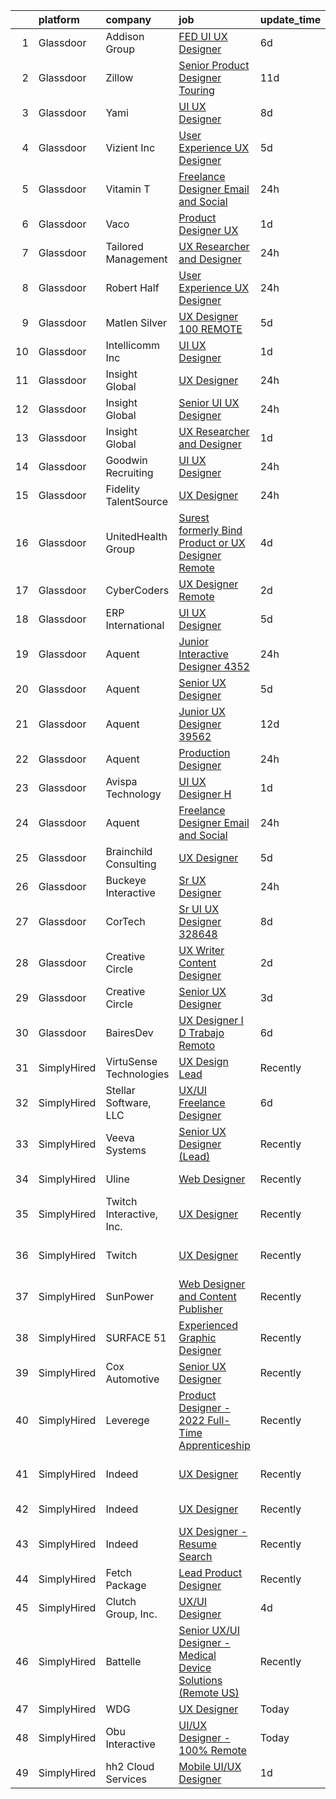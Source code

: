 

|    | platform    | company                  | job                                                                                                                                                                                                                                                                                                                                                                                                                                                                                                                                                                                                                                                                                                                                                                                                                                                                                                                                                                                                                                                                                                                                                                                                                                                                                                                                                                                                             | update_time   | location                  |
|---:|:------------|:-------------------------|:----------------------------------------------------------------------------------------------------------------------------------------------------------------------------------------------------------------------------------------------------------------------------------------------------------------------------------------------------------------------------------------------------------------------------------------------------------------------------------------------------------------------------------------------------------------------------------------------------------------------------------------------------------------------------------------------------------------------------------------------------------------------------------------------------------------------------------------------------------------------------------------------------------------------------------------------------------------------------------------------------------------------------------------------------------------------------------------------------------------------------------------------------------------------------------------------------------------------------------------------------------------------------------------------------------------------------------------------------------------------------------------------------------------|:--------------|:--------------------------|
|  1 | Glassdoor   | Addison Group            | [FED   UI UX Designer](https://www.glassdoor.com/partner/jobListing.htm?pos=110&ao=1110586&s=58&guid=0000018382f33845a8e56aaf399c1133&src=GD_JOB_AD&t=SR&vt=w&ea=1&cs=1_ead6bed6&cb=1664349321621&jobListingId=1008154535382&cpc=C5F9C09AE97B3D2F&jrtk=3-0-1ge1f6e3dk25k801-1ge1f6e42i7nu800-3df4fb76001bbade--6NYlbfkN0D2ZZJrNSLWkuWgkN28CDhWSNpZr-3qYw3O0res6wDGcanqK0xggCyJUHqv_gTrj_dvvjzJuiE60y6xhBRRMGrMpsOgKKbOwm4lwnOB3J8kWtJy9APnGU4xndhjtISMuaUtl47sEe11EDK4FHsUQUilymzx0dpjdSQsZTxf5Cz-8SxHGazCrZ05vnxdAkBlnK2HlchR2z57OjeQeffsd_uVFh3QhxswoSdgjFI3PhN7ofCA7f-VqvkQO_ZNiDkVzjURVqyQq0FDh6OULMBJMjWzQBVV30wLy8-lHwfBSHjzwkP1VGJ6GMsSDrIaddQxNqw3F0tG3tQH5MW_mG19AEc_iRynAL9Kj5IHwcR-OH_xwL9BRt4CGchN5tzVmP-9a99DDKVwYIRls1sbvG8YrgGxTBpytbULJQB9v6JoykvRQ61oPqZoQKKKRpZYvB3-k5_G1x1kGliyUnG51tkOBa98gf6Tb-1qJex_V_EhQm14rAZwKa1zpUfOm9C4x34GXu4kVPGKHf6oflxZPA45O5gX2lSf5PBp1QYANt8igS9Tdo61v6i50g25864Zu239aug%3D)                                                                                                                                                                                                                                                                                                                                                                                                                                                                                   | 6d            | Lisle, IL                 |
|  2 | Glassdoor   | Zillow                   | [Senior Product Designer   Touring](https://www.glassdoor.com/partner/jobListing.htm?pos=105&ao=1110586&s=58&guid=0000018382f33845a8e56aaf399c1133&src=GD_JOB_AD&t=SR&vt=w&cs=1_71098f38&cb=1664349321620&jobListingId=1008144325455&cpc=C4A69CCDBB3B9599&jrtk=3-0-1ge1f6e3dk25k801-1ge1f6e42i7nu800-25b4449923a0cc8b--6NYlbfkN0ANMurRYyPEXg08u6OamUd1Mvhk-zhFSGYIZgoJR86UvYL2v6MoUqae-sD5DnU21vq2x4x0TjVY5_6jF6SD0zqbtHOtfMBwtjZLprNPTWx0qfwni1xMpV19dI_jSHlrzaIVjmCUR2X8Q_nxsAnYS7fB-aB2PRDThqx_8WXL0guR-npxVs2hVC-F7d6TZrqV-rHFJo4J7KytNnErp4mCf4K6A0MqKjhD992ogmPybWJREyQi5ju2RW4kkUsxpC991-ZJ83QwrSbamD65lvJqtp1K0dyBof-aig_dp64t6VL1qdp67YpqB1L-XIb7qUY27cuKW0Q_73sJfKHEABviIGPGEoz-s5t_-4kZosgd-fE-wmD9H05uvrZv_gF_lQlgZbUt5jiY56M0oUx5B_CUQgtOS29SulWpGdAMm4cA3AzJNxy57xs1IaauYS2OBvBAAohKyIGtFlqFW-qOZ2YhzHyn8K4zS9l3ebiQXTCfkxtH3wnNDkYPkU2opeHKP9XqjHQkoS6FPrHwp17q40LYtLl47ZcMJ9LcJdwin9WVn2GsQgb2MGbOSGj-0mZ9nfGaZ7kYOHJp25eXAfDckuJgssEprstRfv1weDoQ85wtHDFm1XvQk-jSdrF-3cg15F1ZJEQWSsaasy_jiJTVGo4QmHFNM4Poa4UHllnpbqTNDV4zqAf6RsQglyuXbgvtE1-N-UenfCOVP7fh3v3Y7GI0_EVYuS2Uxf_ea2uHc6mc3OCrZkK7gooRRSlb7rzabpy4lNgX5oCOJ7xIin9YI9QwvP4ue0KZ01Dxxmjr3Hu85Vkb5nOGssFtLneSobegkWmV2H-sElj6V2hUob0r8EDJ6nIDhC5iio5KiJwTglYLXtxuZTDRQfQ6e0dzoRxYsvHupkMxd3BUo8JXhw%3D%3D)                                                                                                                             | 11d           | Remote                    |
|  3 | Glassdoor   | Yami                     | [UI UX Designer](https://www.glassdoor.com/partner/jobListing.htm?pos=101&ao=1110586&s=58&guid=0000018382f33845a8e56aaf399c1133&src=GD_JOB_AD&t=SR&vt=w&ea=1&cs=1_3b7903eb&cb=1664349321619&jobListingId=1008149555421&cpc=56C4EA4A1A191A49&jrtk=3-0-1ge1f6e3dk25k801-1ge1f6e42i7nu800-09964aeb7f0bb5bd--6NYlbfkN0DsBOlmEAMqZtav1V1WKZO3RUElpafjggtWvxyDQ3xFSnW2ELFgJeLXwsld2gEIEagmPG55kbtsRLrLb22705RPLsx6hgQ6T8kUGgY5Eob9IFmQcBb-viRy0nVFIiNwludXrfNGoZHEQ-vHvcUe1dwZEjedTDVSi7oNbCCyrY7zQq2v-hv9bhh4lUrQ1w5DHLEu4l-Y9oSbUMLbLj_D0zv_8rS9ki13_w5hHO_oZqmum3Gb0XfoszNUtiJzKvLccPmub_4g0uke1FV393qxKz7VUBZBBu_R8u301mKR_ZU5ruPrNKa49zm5OAx9C-VZoM8xBC6MaX5B9BVuz9aUxvgogeBkOvleiXsyvdNhQLITJJrIWeuK9Z98EWX0FSlX-X-k2J1Op47UgNsD80aV-dUQOUm2qu-hOPh8jp-nnmG7h_FlEjf8qjEUMl3GlwE7lz8K7JR7bU9Cmq3GrWNKzU8x_UQDCa4GBJIbrG2cyR0spGHapdjGNLzNQTtbdZKX_FQ%3D)                                                                                                                                                                                                                                                                                                                                                                                                                                                                                                                                                         | 8d            | Brea, CA                  |
|  4 | Glassdoor   | Vizient  Inc             | [User Experience  UX  Designer](https://www.glassdoor.com/partner/jobListing.htm?pos=109&ao=1110586&s=58&guid=0000018382f33845a8e56aaf399c1133&src=GD_JOB_AD&t=SR&vt=w&cs=1_1e1fb498&cb=1664349321621&jobListingId=1008156939279&cpc=8795CF9063CD573D&jrtk=3-0-1ge1f6e3dk25k801-1ge1f6e42i7nu800-b34cb009545494dd--6NYlbfkN0CE6h5qDhqqZU9zXYA9EIA8zO15Weobg6hxnf6fsUw41eo-9y09i_r0x60y2QKaRkVuhP9eUlfNP15dA8sti_nAL26YN3UHPzHnnG94dhCYk308VOx11HMKzh0ZK7NTVKGa8ohlgUdg_KEZnQK1PZiyZ7K3cq_QP5ZmgqwBiq_ajJbwHukIyr4WUkqk75A7mlto4mvOhVCTdKipYpO5znBDUKZyOUvl49cYOavMJt9AnILrrO048VkfznAiud_nZTU5wQRwQfPn0oqTudvmSIAMwn2vIgnmO_EQf4z6tven9m39C7Z1vM6AVJGrsJ812y-uwj9fCL9rACyYF4hp8T4YfZJU05f_UGhh6CGPMy5j0JHVs6b8S4HWpCirRcw0tXfHdK0eNCtTGEyu8NclDeMI94-jkjD2mZhEBQtD5YX5r763ubFaIjFmedqNaoAmwdUWEZZQt9_54Nl7PUEm-ZawyIfK56XlgFGgYPUFaRkQvLkkl7kbC7StRuQzGVPU19CEWRxXyRAmISrYUuJT9ubnMecGugP0JUCOYUA50Gq1hZIt90Wr0pdw)                                                                                                                                                                                                                                                                                                                                                                                                                                                                                             | 5d            | Remote                    |
|  5 | Glassdoor   | Vitamin T                | [Freelance Designer Email and Social](https://www.glassdoor.com/partner/jobListing.htm?pos=124&ao=1110586&s=58&guid=0000018382f33845a8e56aaf399c1133&src=GD_JOB_AD&t=SR&vt=w&cs=1_ca9d72d1&cb=1664349321622&jobListingId=1008166114811&cpc=F41FEAB56D215062&jrtk=3-0-1ge1f6e3dk25k801-1ge1f6e42i7nu800-45d5a5e66ec3bf8a--6NYlbfkN0DMrcEu7yrtATojKJA7cEzGQ3FdRGWLh0CZQInL4ECGI6k5tN82kdM0OKoro5eXmjqIRMTyckwNC6KaSAfvnWiBm0tzSX2AM1EYXWQna-e7U_AfS2CucN44KBkwi9IyLTCDBdzZJGt8tlLAjumRJf_33pfjLMC5A3O8eRYzIR3phzCG4LLDClipjGOPB8sf__PXfFYC2qm2tLHWb7miFpRHifPqqk9_IVIV43C_ahxoDJbESCdag4K4wBuQmvTMe4cK18U2N4i5a3BQrHkXMZS_aBXSZ9joekVPpOWA5nbL0YNbN36HDnQKQfatj7pAvFOPcXBgajrBmPyoOyeKBzA2ou8SGtRVzaGAcf1nw-RA-lVaODkpvwkk5KtQQc8q0DXm9JwTqLD1aLs9tBjQkW-cG86JRaULd31bESpgHTgcmNwgsuIe9yrI94PSs3uD9Subf7mhcByWV-RP7BTer8XXsNf1rKBINxtUY2qEMxx4iQ%3D%3D)                                                                                                                                                                                                                                                                                                                                                                                                                                                                                                                                                           | 24h           | Remote                    |
|  6 | Glassdoor   | Vaco                     | [Product Designer   UX](https://www.glassdoor.com/partner/jobListing.htm?pos=121&ao=1110586&s=58&guid=0000018382f33845a8e56aaf399c1133&src=GD_JOB_AD&t=SR&vt=w&ea=1&cs=1_b69ddf07&cb=1664349321622&jobListingId=1008163072771&cpc=3BA4CE39D5B5DEF5&jrtk=3-0-1ge1f6e3dk25k801-1ge1f6e42i7nu800-a78549ac59b6bd73--6NYlbfkN0D_sybMACCpf9B-677oK5j6rPldVB6BlrVvFjO_o-GJZbzuF-qh4PxErFUqfUsv_6sW9Vk4y-TmYWSpGkHQEHIrlB16yoUbjXyX7X5EKiYpx7ssJ92f540a90VaBB4kjiHfu4Gi2DcDhw00e7EMp9scPWjCh-vhOvzQtDKH_d3bZ9NcCrvfM-rNOjKJYSXJGDn3NVeTkbuQu5Vl5rdtSMu2Ay847OsGo0SfSRrwQenEHMR9ibT5CX3fTDhks-KuAS1Ma9z9hvBWDZ3sAXNYoSCMgzQ5rFmkauJdWRN5pMkXNBy6bDTUjpIjEiinT7vjG6sWDWNT6Tr_YnseeHQqapQmC0zzRCeinzxRINoQZWcF0Pftj0L7yQLcmJhN1TW6-2wYwcnUXqoqEO_yphIERKpjoPRousvkMlMFJm_bB1Qrl2jHNTD1Q_OrSSNq4vKSHyDsjpCVf6OBy53hcJgOtJwxux2XsB0VqmxdNh9TmZBdEvSRqo248jIyDgpOgd4EzBYu6IHQmQhSMW1IykieIeTfjAIavL0A2lnN7cCw1aYxMF7PPowjLSOL)                                                                                                                                                                                                                                                                                                                                                                                                                                                                                                | 1d            | Remote                    |
|  7 | Glassdoor   | Tailored Management      | [UX Researcher and Designer](https://www.glassdoor.com/partner/jobListing.htm?pos=114&ao=1110586&s=58&guid=0000018382f33845a8e56aaf399c1133&src=GD_JOB_AD&t=SR&vt=w&ea=1&cs=1_29dad89a&cb=1664349321621&jobListingId=1008165548362&cpc=654405A9B1E0A9F5&jrtk=3-0-1ge1f6e3dk25k801-1ge1f6e42i7nu800-458b914114e850ae--6NYlbfkN0DI_pqscLjs9LkB0jlO39g2s8RE9SCHTdataN4HV1TulM7Ds4Lr1PIsG34sTkYcCGedOrkPqKWE1-c7vEbsr8QPwlL71d-STz0pUeGpKXDjinp-pgyccMirWtO4465Ly0zoAsKax2kMPaDJZNIKwQEkvzc4fOxs9Em-V1AOv4CGjR1Eg_NbCju-0BifPaOHiV9htmB_IZzR7OPAsq5oorWVqT98HSYsBJMHPsiZ0FslNlAUPbdnrmXFFCc1yWGR0NA47YHnzVpi6tbSstrSvQsiFKdQuHWzQHAkv3OzwAWagN1bqNt94bermjcTfWfTfadK-FZq4g6fxCwc7CpzhRO7xaCSnJsPpqvEQhlqEqnCQAAU19Z9Q66h-631XZekTfT0YCltBRbHaJPQ-mi8YbOSI6AdU8_cPojOpogr_TpUtmvatDHLz26qhY4v3xlk2DHFYVdycrW7ge2taYXPQZzrtoNeK2vsjzVvmDB7AhSFIj2mVA9zq-fWDPZyxhkK0tFTckRU8Iz62z2AkImO1RzCquWVv6BuJ33ki3gW4xp8tQ%3D%3D)                                                                                                                                                                                                                                                                                                                                                                                                                                                                                               | 24h           | Remote                    |
|  8 | Glassdoor   | Robert Half              | [User Experience  UX  Designer](https://www.glassdoor.com/partner/jobListing.htm?pos=129&ao=1110586&s=58&guid=0000018382f33845a8e56aaf399c1133&src=GD_JOB_AD&t=SR&vt=w&ea=1&cs=1_f37a8673&cb=1664349321623&jobListingId=1008165591137&cpc=8795CF9063CD573D&jrtk=3-0-1ge1f6e3dk25k801-1ge1f6e42i7nu800-212c5d6aaca80c24--6NYlbfkN0CpzDdaQkua3np5pkmj49lKioZwmwxQ-yx5plwbYmV_M5QDgP5U2s8pTcIrES5uNWE9q3iz-ycTjBIC9IeXDJMPSCC5G7nBnagW08x7Lh-w4-mMn6xOLKumNw68BAML7Vcop7mqcTK-cHY_xED5hYa8gJVjlMhfXa9PXoCC9H6NDv5pXOoW-YQlB5nAavePPbTfTX0ksAsdWvb0UFiwZvifSWcNGcEsYsDoX3muXMpdgE7XslqvkeG0l2y56sq-dd4Kjsi6_laX7Ebbm2ThX-Otp3KMiTmaCr0hXxeOw1DFbYQIlnCigGrGe0llBe-P3D7_xkbmWm9ESIP85Nbh73pG_7y6JMDE4HBAEbk3HVw80om9EUmr7t25b7uRy0alO0L8vD_10ISAIqYtO1vlW60vpLMvpDwvYwPBC4MbKy4-aY493FIC8hJXKIGli_SwGk2Ft3k4GAhUltEBtJtQHvFOUbSu2qjczB1AKOtmYy4AMkF40hgvDW9Vq0EtbI0Pt4GhpmwnDmWRdq-N9j2wI8DZNADgXp2Bojcs3aRBzM_PT7Z4L4aaNwZKq4u5kX95nHbw6AgscME2MA%3D%3D)                                                                                                                                                                                                                                                                                                                                                                                                                                                            | 24h           | Atlanta, GA               |
|  9 | Glassdoor   | Matlen Silver            | [UX Designer  100  REMOTE ](https://www.glassdoor.com/partner/jobListing.htm?pos=120&ao=1110586&s=58&guid=0000018382f33845a8e56aaf399c1133&src=GD_JOB_AD&t=SR&vt=w&ea=1&cs=1_91533377&cb=1664349321622&jobListingId=1008157161249&cpc=F41FEAB56D215062&jrtk=3-0-1ge1f6e3dk25k801-1ge1f6e42i7nu800-82b171dfe6f368c6--6NYlbfkN0ADTliTSg4K3aDxe8vkHVVj5ml6bx8ND6Ab8oliGx3AtQak9O875La2bFZ7Jqdg5u2Xh1ikT03pcuEnF82x6T6YONLZGGNBWEjZBe-U4gTeYdVOkSKX3Rcye77vhZPYTUD3Xkh8jdGRhkUY0WS_Es3xBahTFU0W9byx_1nEji0LDNu9TlDZt_278qdSazM6qKtkGmRTSxXzLYKyl4lAFF0X4CPMdMXkshy2eAAo1LxMp20FUo4h3wvkhGkNP7ATrGdxvH9nOEOKqlEim8ULY5jot7X3QMoW3BY9Him6D7BV3XYfatWVNJAoVh84K4z8xLY7q_Os0BG7Ra_g7lGplJxnvBqzYht0BbythsYZry9sVx9Gw-IzKlfPhhknycZx7WJRDZpu8f8WF3EUF3vcOsSGK6B5KNSVqyw1wUn9jHeeZYkj3Dfm_jLMyubGUvyfeZEihyCrhGdmPfdttgV2nmsYrplQNY6FVnJRr-WZ8t1znA%3D%3D)                                                                                                                                                                                                                                                                                                                                                                                                                                                                                                                                                                | 5d            | Raleigh, NC               |
| 10 | Glassdoor   | Intellicomm Inc          | [UI UX Designer](https://www.glassdoor.com/partner/jobListing.htm?pos=102&ao=1110586&s=58&guid=0000018382f33845a8e56aaf399c1133&src=GD_JOB_AD&t=SR&vt=w&ea=1&cs=1_7fecafe7&cb=1664349321620&jobListingId=1008162824501&cpc=9DC6E4D8324653EE&jrtk=3-0-1ge1f6e3dk25k801-1ge1f6e42i7nu800-77d90b9bdfe3fd21--6NYlbfkN0ChKihHdWUYlBRbbnjV70faLAmc7CdQbAkEYrx9QGU1An9lzWqTAjHS5tSZ18XLIvExbfG7YUs9wX5NlgJN93BLATALkr6wdcVUe3x2gVRLOAtumFiEB6EhR5jkv0CzPFZm5dBwAJiDHEKSy3TEOuxRoJmPduteKoUNly0VausAEtY5NtMS5AeCa2d_BozR69-nMCjm3IXeIkpiyAuR8xmxRwaaWJ5NPnDdFZ7R5KAa_YIWSWGn2gymT_-r0uz_aEoLvjjsja-qXv2caIz1CxOjP2UUAml6CZc0ByB5MD7HohtLB6T1NP4gqG9ePmWUKYmvBWZVlgI9u-nNTOsiGEa8LPXbIe0LfNFim9Yk4Algt_JUrlvvfPlO007mZ2NdQe9kvF5LeQlk9LSPFCYQoXWP7bpJkvOsXB_2qsen6PaVJh1pxkwRLkBghUSs3OpF7ME0Xm3uwRV-fPFwgxHzDbMaMXe-Jf-Ee1H2IXcP70PMfZvXCAhY5R64chK0fMUlDNmpzzjEsnP0zQ%3D%3D)                                                                                                                                                                                                                                                                                                                                                                                                                                                                                                                                           | 1d            | Wayne, PA                 |
| 11 | Glassdoor   | Insight Global           | [UX Designer](https://www.glassdoor.com/partner/jobListing.htm?pos=126&ao=1110586&s=58&guid=0000018382f33845a8e56aaf399c1133&src=GD_JOB_AD&t=SR&vt=w&ea=1&cs=1_b648989a&cb=1664349321622&jobListingId=1008165043293&cpc=451933188B21919D&jrtk=3-0-1ge1f6e3dk25k801-1ge1f6e42i7nu800-1fd0959b6442e1cf--6NYlbfkN0BKkHZu3wF05EeDimN_p6sYpKCMArvwa95YdH7UpkaBCu2g2OpkFKmYupHC6ru09IMyjrjliYkvjDopq3Lm3Z_TpdUt2RkZZYMNSzTYig3B9DeAQOed24pM4Gixw10bj-P0oUCmg5O3CjQt_4Y9-xO5uxMa5JYNT1qo-BATV7M5a5TCco3Y54W0CNdfXcxL2nTwLsPWTCz5qk1FRg9hT7mgMf1FSuCqDvCEc98wW6x_AQOFfYs5iQ-UZEB3LvHDUedBv8-w4kfD9HVMrxexFyW3e3Zdsl1Imb-FL0p11vvCQFX8KRHdFMJ5XLGQ_xfJctwwO2TfHkC8fV73Ygw1kLYu3AC0bbqnmfGgZMyRUfjjoyrtQQuQ9EHsztFoVBLvKgx4iTX1w4g2RKvumXpdNUbgy-_20sc9SLspFY4dQ4_QHGhX7QOuw1U5H2gxr53IIMdT_BF0yx6ggbdVn5b_yMsgfngMqivCoW47DRQ1ZEqLfz1Rmq9JvGP7OkC3moJyjkSk3lR9wfej5OcX8Vb88NhM)                                                                                                                                                                                                                                                                                                                                                                                                                                                                                                                                          | 24h           | Remote                    |
| 12 | Glassdoor   | Insight Global           | [Senior UI UX Designer](https://www.glassdoor.com/partner/jobListing.htm?pos=125&ao=1110586&s=58&guid=0000018382f33845a8e56aaf399c1133&src=GD_JOB_AD&t=SR&vt=w&ea=1&cs=1_1d071d02&cb=1664349321622&jobListingId=1008165867209&cpc=334ABAF5D42DC775&jrtk=3-0-1ge1f6e3dk25k801-1ge1f6e42i7nu800-b0bdbba636131b90--6NYlbfkN0BKkHZu3wF05EeDimN_p6sYpKCMArvwa95YdH7UpkaBCi52Bcb3JNt3Qfp7y0IX4Hxr3bU1uGkrLku0yhRU73dULWLOV-mqNNGBPTc7yrEgJiU-QWpcAt-mGZCBOFqD64e2MWCuRQUPCixBE-UFVwypk8DF0LcVzKVb9RzfbGi6Cxsvo3tXnBnyB3Dgd2RvPAdUupYgPCsqJOXvsIRmaxLYMYNPDDYRus6jP3idTjwzv9clQby76AnXSExyng1RdB3XkTpE52BFbHlhmIFzhFkx9WE_j9JNGuOMiQYnMkr_RlJolRFVuR3ygn4eoDqod6oafrcvHgzCeWfQn2oO8yoe7f08XBfLzYV3fM4VUyVKotMxzb9bHwfTiThUJge9TZDDAsETiCvDsDmeb_hRoCQPC2LqJPr_MQqJQWbB8akFrrXrxM1kG_dRWxjnWQqiRR5wBNlspf4G_KhKBTKGscw-D6FRaMQRQ0oMOi9zXFDM0VXEj1N8SEiULqipQ6Zg4BIChktZTxTiKiijhDvTL02vymfuBJip5Gw%3D)                                                                                                                                                                                                                                                                                                                                                                                                                                                                                                                  | 24h           | Remote                    |
| 13 | Glassdoor   | Insight Global           | [UX Researcher and Designer](https://www.glassdoor.com/partner/jobListing.htm?pos=119&ao=1110586&s=58&guid=0000018382f33845a8e56aaf399c1133&src=GD_JOB_AD&t=SR&vt=w&ea=1&cs=1_cc513c8b&cb=1664349321622&jobListingId=1008162938980&cpc=AC285F3A3ECA6BB0&jrtk=3-0-1ge1f6e3dk25k801-1ge1f6e42i7nu800-3c3f4e33905f5c5f--6NYlbfkN0BKkHZu3wF05EeDimN_p6sYpKCMArvwa95YdH7UpkaBCi52Bcb3JNt3QpXU1JGZrLSoL8bEjfn_d8ecgrvVEphhFah_3GntxoXZcV4S2mAtV60eso2QT5yAdY_BgbTzh0lERvIThCtZSoNfsHCZv1D4sh9Xf4XPa8r68-eUw9vGzQO-o5ENmCO2_e7TbBuhzQGZU7EyvK6uMVgqM6i_ngEZQIySIy_uqa879LvzpoBpfIlAD88yD9u5UEYTlpAMtfV5cw-Go8KQVMkkjjZO6_6Ix8cHR7T0X2zbexxlQuyuG0PbSKW-TWooxoKU3ivD9H5zGImxYeAKHViptvq8mXH5o7DjKPSZEiBgb75WwX0yih3kC3xqgkPUfWWMmw04J7dh2aCS9-GN-LHLmTFIV6y0X1hdi23Lk1E_736CKX-EblItu-9b3e5P43pSXr8ff2ZtsRDBo9Fsc7pz5CiFMhcRXEJSkHCuGVQj69lnFuNKC-IXVlUv5-QReg9IJsI9--bxWlT0EAVkyzBgilelXzIK)                                                                                                                                                                                                                                                                                                                                                                                                                                                                                                                           | 1d            | Remote                    |
| 14 | Glassdoor   | Goodwin Recruiting       | [UI UX Designer](https://www.glassdoor.com/partner/jobListing.htm?pos=115&ao=1110586&s=58&guid=0000018382f33845a8e56aaf399c1133&src=GD_JOB_AD&t=SR&vt=w&ea=1&cs=1_b07c0dc3&cb=1664349321622&jobListingId=1008165448959&cpc=39A4E8CE329AB187&jrtk=3-0-1ge1f6e3dk25k801-1ge1f6e42i7nu800-96f18aed8216b2c5--6NYlbfkN0CxjMr8UpMCA6oxnxQ4uxcX4bQnO6D1al2wmyIZZS5KU-tvIHWzS-95XUksm1Da5ioabsqF_j-O1jetVs2FrI-OorGRWVMK-lRhO-h5-fJ4TIazNIEaockZKhHXzVFd0dzU7apLIqd6GTVdnaS7SrMQwk53CRTtLtSCuLFLSwHDiN3tqchKm8DPn6INhIijT3ZvH8xDi6nIG3gg4w5Oj4tnK2uRe5O1CCwBklVqmzFz8WBHPuZnseI72xBSCiP2ALj6Jk341cmxKYiIiHLKer-xgCojvFT835_gSwzhvMYFdhbh9xybIlHshMXldXtWjVOM7oGA2DRoyIJneyDwwa2bavAMP9jhx0tKvIk4JAL9nil5LlA9proRe39BesElwHxvqX0Ljs7Xo-e1s8TyGId5RtjiCsyFVjdMa7Ds2U-FcHvcOEU33kMlR-wRjNJml-Solkf8yt57umxiqqv9Og6B0W1GaGnqqk4a3eoSBOam3GvgxKfE0dA3IydI7twDld-6sFPer3l6hhCd_3t-7Jl7-bKCN973P9Mnhl9JX9t_9_iGXMCS9DhhKK1PbXlX2OU%3D)                                                                                                                                                                                                                                                                                                                                                                                                                                                                                         | 24h           | Dallas, TX                |
| 15 | Glassdoor   | Fidelity TalentSource    | [UX Designer](https://www.glassdoor.com/partner/jobListing.htm?pos=104&ao=1110586&s=58&guid=0000018382f33845a8e56aaf399c1133&src=GD_JOB_AD&t=SR&vt=w&cs=1_3f2f54bc&cb=1664349321619&jobListingId=1008164718000&cpc=59DF70BB7E75A6DF&jrtk=3-0-1ge1f6e3dk25k801-1ge1f6e42i7nu800-d0d3d3ff856dc8ca--6NYlbfkN0AoYXfdOe7El6-Ykny_IbMrQLc_ftZ75MJybi-dJXWXjsCzoyCJRRBVlF9fO0cfHB_4Iss1mpfrV1KEL_i1jrZuTSDnlLV-HZsg7UToNtl7fTd04rV74herW18UR8Dk9LZazC636Rsw_-43zuFw_lqdkZ4j2HFb46I_IeGNGbd4r7JbTpNS3rSiZleRAdwWXicqq5um0jZ8Kvri6HNSuQp8LewgBlnxRFZUtZpXfc1orHApcvkIY-hH0d3jRwGsRhSSqEV6HI2JVs6GBGiggDZ21neCbyjdfNksO68fvo9dDcSE8XvLxWoVW1jhmgJ_5agcEBWTHBG2b1IFO6j8qbNOZ6BlK2VDHVlsi2AL22_s35XO4OQ6lto9MtMhVO5UW1bA-TDFUQCzhzMZ-_X1HzPPog7jYIj6ROESoltQkkV1fcGmEukIZsd4dKOgZCkkZdKLKZnz9O6ocf8ZHnQTdowwYgse9ItuM_6G9-wYt0lsgaiprWqzFJsmC_EEJi10rrUeUXgKT43npA%3D%3D)                                                                                                                                                                                                                                                                                                                                                                                                                                                                                                                                                   | 24h           | Boston, MA                |
| 16 | Glassdoor   | UnitedHealth Group       | [Surest  formerly Bind  Product or UX Designer   Remote](https://www.glassdoor.com/partner/jobListing.htm?pos=111&ao=1110586&s=58&guid=0000018382f33845a8e56aaf399c1133&src=GD_JOB_AD&t=SR&vt=w&cs=1_f877deac&cb=1664349321621&jobListingId=1008158415002&cpc=654405A9B1E0A9F5&jrtk=3-0-1ge1f6e3dk25k801-1ge1f6e42i7nu800-dcc99525ad15f39c--6NYlbfkN0C8O9VKdOj_1Zh75e9_CvYhSsWVxS1Pvi5WUWhsf4w7FOycHcR50Ta-CQORLM6vDVc_d6mlvMmodh148_lKU6wNFMck6kYL_C5JaDh7rHJw08C9tY53dT0fOy7AZxBV4HecvY_6WHx8P5gnpJYh-gRf8kKhng8wXcUrnK2gLGx-iPsEqxMS4i9yRVQu15PGGiVJyI_uOaBUdAyrpaRbsH6Xcdn2AsIqsa2NSeTBjueO-2yBVHUhRMAuWqRStLdIXwlgsKo7uYeU4H68Cq9q_FBkujatr2us3mJR-x6JDkOFu-pVLicRraQTkqM_y0RDweMrdu1bBBt1uD7-v6qcLw-jJBP32SJjQg7WmDtZ8-Y5AWY2KxuUMiOpmR8dDLNX8yq-kADbdZaoFiyQ3Doj7LPxRtNMFim-0Z1vHxEihKBAl6KKBKEfdljE)                                                                                                                                                                                                                                                                                                                                                                                                                                                                                                                                                                                                    | 4d            | New York, NY              |
| 17 | Glassdoor   | CyberCoders              | [UX Designer  Remote ](https://www.glassdoor.com/partner/jobListing.htm?pos=130&ao=1110586&s=58&guid=0000018382f33845a8e56aaf399c1133&src=GD_JOB_AD&t=SR&vt=w&ea=1&cs=1_2142f7fd&cb=1664349321623&jobListingId=1008160432812&cpc=451933188B21919D&jrtk=3-0-1ge1f6e3dk25k801-1ge1f6e42i7nu800-d447f58a29d93c54--6NYlbfkN0CpFJQzrgRR8WqXWK1qKKEqALWJw739KlKqr2H-MSI4eoBlI4EFrmor2FYZMP3muM1SW9Gmn45sBHJt01LoVgcaM2CuGQOUEylG2JEiLRMXGFuKRjGVzNmDBtdoN3hVm0c8RAY-vYme73QzvmFtdEHI5apLM3ujkiU_MQoBL8hEnj5e8LHWgfd7h9xV0SEdwRY9-OEOeqLcsKv_QLzb--ZB2pnpqsKc-InwmTLxTHlTXy_LS7JlBGGxZqvPFFojAi8QQidZIf0vyseGdIAJOgCJCg_LLz6SkYlfaknRMsCGmCL0a03wGSm6ZVG6-mowAPyQ3CChFPu5QvCJiKC7cBXQN4Zyqe3JVvJ6NI7yHOOqqZTnPzAyMNIdVhAE5Aj1IGqy_5p-kFWToUvyWCXAs2D8TqPcWjItKiL4FcqJ1YJdUdD-R3gbHSq-YPDiHOBeigUrpve3i3uSpjIsaJwKg-2uUynKN-4QMq2cuemgPN6RPAgqWhAjavnKYRexAAtNZ_zP1R_G6QVrTVLWef8yTssChl9UIHuXdGLrezsHG4XF4X0OrJr_-L2SiPgKWByGsIwdJWkR50tWuoIznes58GTiFe-molUFa7lbabywv3F1vl08k7y-28Xr-LnhbH0kA1cnED2YEGAmlxHPa5RkaL9Ux7ezvxMQOBYjrHN2nVOsl3blHVxqyvw31lwJuHdQx4Eb0SCWWHEzxXrwxjSKBTrkB2kQIZpewwSpLDafYBhyBpgytyx-MBmkcD5JoXUSsI5v-cH0jWaP3u5FRzJYSxEfcsj8niR552awMWtOi6Kxn56CAHVL45LbyGOfb8ggKI9md3-UtqE6roik-VUfthVdmakLX1FZ7N6GT3z8lFMOrokUvFq7CDOXi-kumqKHuCc0QX5TqAtRqyEn8UUb29y3mw7X2KY7QGB8v7D8NjoO3kNgi7z4iV_ONrlplpzC8MAN9FKDUydlDrIIj-2EcfeEtw3Yb3e5IgBHbEQf8_v5fFlgR9SewUtAZZJgyqSQWdb6ids4l8jE0PEzw1ujFFme) | 2d            | Columbia, SC              |
| 18 | Glassdoor   | ERP International        | [UI UX Designer](https://www.glassdoor.com/partner/jobListing.htm?pos=123&ao=1110586&s=58&guid=0000018382f33845a8e56aaf399c1133&src=GD_JOB_AD&t=SR&vt=w&cs=1_a3ef14c9&cb=1664349321622&jobListingId=1008156637390&cpc=3DB599BF2F4828F0&jrtk=3-0-1ge1f6e3dk25k801-1ge1f6e42i7nu800-33dd7240dfeb75ab--6NYlbfkN0DG4ntHtB_rMsnfhgmnSvK2brktLme1L4SiDeJjQ-izrVOLqRJ5-yjE7k3D6lhaa8-SRSEQY9g-ZVyivXU1ZCQe2SjfcTkPkuD_4f56oCUOt1l29XPTuLztoiJ78jMQv1EFKryjDKwvUt5el-lGKKEA4mllF_82pZzRLxDFMWoeKS7RL6Nn9qFf96O7U4-rivtA9anXlK_NobTIpMoh2R8z7ZxLoPxclQdjDLsnVsNeZNnFe-NSFE1h_ZBQycDpPnckxB6NCEmWp1CFZtDimpJ41n3-ODQUqFmpj6k29jIf8xuKd9BAKYw2ijdF-P-m1-nFZENz9QMymPvkEnj0_x26M7sIUcGQXzkVj2vXbPcdaO96mqOFvDVls9OYVZrZbZ_emHDyvUEN0YdQNXCcGz8cCYBzvOzie_BDP9tQv9UDszRkmBCCR7JRJqeGDbavz3jMDDGZF_tmlH91d57_ZnFdSuZPVdYFkMpZENL9cNM1e8fRtYOnkq6TxBGMIAdh0gn1QvISvWoiS5XW1uEvqIo7wi_Ilns5aI2p1kTRGaA_17dcj5EeNYKlBURLKWirAlEhhgWz0g5USkktoeKyi2rPIz2jp0_ZsZF9n0YJ05gyZ_WBJzT7vHv6JFEfZcKxBTZnxatlmiOqE5hNNwQ2UwM4oQC1vYiIWPagPjhidEpRr2JWIDh70CgqdU6npJxRaksR5PDtWj2UXYxypw2lENDPzW3DX3tLPDBTCbifn6G-9dizQUIulXWbZmrrumkwCsHvS4rduC4Dbv1ZFu9HD1D6rHTUBr9BQ6oHuHxNgHABWVyyj_M40oMWdaqY_Cy2KMxSRVSQsnrScMcRm3LIps-eZlSqyej9e7Q6OHE6IOuAUVd_H-TW2rC02UPqjC5xwS_NeP3CbDIzOlqH7tYXtUCJ_lUxgPpJ9nxSRzs38wFB51XmG8acKkU8vSwi6QaCtAJ0Br1iUtOKphOvluib8dYbshB1M1gjuZr0SzX72a3TmYeoLm8rk_oE)                                            | 5d            | Remote                    |
| 19 | Glassdoor   | Aquent                   | [Junior Interactive Designer  4352 ](https://www.glassdoor.com/partner/jobListing.htm?pos=128&ao=1110586&s=58&guid=0000018382f33845a8e56aaf399c1133&src=GD_JOB_AD&t=SR&vt=w&cs=1_569d9735&cb=1664349321622&jobListingId=1008165513680&cpc=2CAED5C921A5F994&jrtk=3-0-1ge1f6e3dk25k801-1ge1f6e42i7nu800-bf130ab23b83691d--6NYlbfkN0DMrcEu7yrtATojKJA7cEzGQ3FdRGWLh0CZQInL4ECGI9gD0Wolx9R2v-Aex0-GK04wuCgzflPBRkRQfW92hu5bdB7I5i80oD0xKC7ZbT0oWx1mhDK9tT_G3lq83ALv5_npUo_hMljb4KaRsw9wJdbbIoRv6v9BEzOoHSMB09PFnJNn2_PaEusyoAVJEe-8ob0LmAWo07ySiwrEFHsrFXWpowL2ppxTl2kdWWjyQ3FCTV0cQKql4XIhcAwM1AuYDShZHGqNj3BwhkIB7auXFug4xzm-UeaMFGYBtFiMAPf3fDfcd_eE9_WnA37h22vJCfkSacxeUjoGrYDytC79l16iq8ySbYjEIq5brUNUCMJImCEa8IDnK12dqoMTv15Sbuq5JHxB033wHcN7MMGt5_CS2Kmzhaq6uEzto9Yx6yLfREG-7V0bTfxKbFatwUOX1lxMxt6iG0pKjQ%3D%3D)                                                                                                                                                                                                                                                                                                                                                                                                                                                                                                                                                                                            | 24h           | Santa Monica, CA          |
| 20 | Glassdoor   | Aquent                   | [Senior UX Designer](https://www.glassdoor.com/partner/jobListing.htm?pos=127&ao=1110586&s=58&guid=0000018382f33845a8e56aaf399c1133&src=GD_JOB_AD&t=SR&vt=w&cs=1_93fa41f4&cb=1664349321622&jobListingId=1008157164751&cpc=3BA4CE39D5B5DEF5&jrtk=3-0-1ge1f6e3dk25k801-1ge1f6e42i7nu800-b78064d0e9f60953--6NYlbfkN0DMrcEu7yrtATojKJA7cEzGQ3FdRGWLh0CZQInL4ECGI9gD0Wolx9R2EDT7B77c2cTd71nsFwcUMGSam5Pv_CcqHXZ5zlEe_tNoJrbTH9--01zyundUEdKeNoiR-Spxp56HCVOXYw5NyL9Qv9ZHHiqm42ZskG_5RwwIFDyp4KogLw8Mv0Q9pWeAE4X3FzEpG_SnQYA_novoZF-kwNlnz0SjT9wDpqwIK836FgHhIXF__pqDGIIkIyVHhUfOAduXhKnfT34sN4XP1HPjt8cEmASrZDPtEPSDxxsRUleUDmB1_QNw1hDaGf3Hb54mulR75KULt4gCfuCBabkqDg2sEu7JZA4ctrF3d5q3qn67XQv7-ZqSUdqGwyTqWPioHMS5uvl7ZHVHB70hTnoo_btgZ2SfHRuK7b2Yx0rl2AmJtBOA_L0dh9J7AV7XPdH_NBmTdCfMMzcap9a1IvYcKjXzlYhofWqnMZwpCNc%3D)                                                                                                                                                                                                                                                                                                                                                                                                                                                                                                                                                                                          | 5d            | Remote                    |
| 21 | Glassdoor   | Aquent                   | [Junior UX Designer   39562](https://www.glassdoor.com/partner/jobListing.htm?pos=122&ao=1110586&s=58&guid=0000018382f33845a8e56aaf399c1133&src=GD_JOB_AD&t=SR&vt=w&cs=1_4f24d7f9&cb=1664349321622&jobListingId=1008143268343&cpc=3BA4CE39D5B5DEF5&jrtk=3-0-1ge1f6e3dk25k801-1ge1f6e42i7nu800-60d6663289edea4d--6NYlbfkN0DMrcEu7yrtATojKJA7cEzGQ3FdRGWLh0CZQInL4ECGI9gD0Wolx9R2EDT7B77c2cQMRQOZ1xQi8gwATJaMeFYXO-vAbsfBUomsQt7k-RDmrDJoQ113Qu_uPDp7nmZmS5hzAkgk13Cp27GhZwqqilOnjEifrkJUyaTiM-8FdwIlMh7ONl3HSESlCAfsTEeHuw9cl8YpAnh5-k2XTP3PZl_nEF6nIEnBRjd4mxbz5Tg3AWWOd_GM6YUzG94Kp0j_y6sSO64qqUvQHa9ky-G7A_sIK1ZQsxiGAYbNM7BYvweILKD5Egb7UiMzQcjk6oY-R8-rBVdraE84YEK17Ed1F3ApG-eItrwAhii95aQx0MhF17D4JsGl-IkLmRcIQa7uH27ii1m8rypFijRPeU6W665SmAcPSaglpkY887ihP-CNy-iFpSLomOJ-HkYAJhzlhswrQAriV-nfwdin7dg-pJvaQuOIwr46XtQ%3D)                                                                                                                                                                                                                                                                                                                                                                                                                                                                                                                                                                                  | 12d           | Remote                    |
| 22 | Glassdoor   | Aquent                   | [Production Designer](https://www.glassdoor.com/partner/jobListing.htm?pos=116&ao=1110586&s=58&guid=0000018382f33845a8e56aaf399c1133&src=GD_JOB_AD&t=SR&vt=w&cs=1_bbf84b0f&cb=1664349321621&jobListingId=1008165513623&cpc=3BA4CE39D5B5DEF5&jrtk=3-0-1ge1f6e3dk25k801-1ge1f6e42i7nu800-4e2cbfb787b713da--6NYlbfkN0DMrcEu7yrtATojKJA7cEzGQ3FdRGWLh0CZQInL4ECGI9gD0Wolx9R2EDT7B77c2cQnWZfX4xuKjXk7bZWaP4wr4jXUu_ca5UdQzin5VO65kX13FK7fnUJh1CrlcCV1zDONrc1dzlWHCfyrvGqsRpcWmaxmx1jM451YO_rlRToBYczOA0_t2ANyWa-gW785txZxdLcPS7eMMCMTl5UdCxz1u_KwXBqPXe5NUz84wWPfhiPeC77yPTC6z9uwDOWAhaxSWagvOMO8gtjllkWNXRzLL5TFD-R7rDUa_Phks546zAYGLnhg5otdOAzrCgYQ4EEhvT-Z2ewx2G6gqYPWbVOzK7MqPtq0Lw_0NOheL9ePANqRBUW6LV7ROi8zai1twnvLbtpOkArSiJhTb3tveHT_vOZ8dKaZoYv1axNmW2fr1vuCFi8bf4y42NhUplkrW7krJv-_MfjRWXAy1-s-_4lS6FPiAUdPlBI%3D)                                                                                                                                                                                                                                                                                                                                                                                                                                                                                                                                                                                         | 24h           | Remote                    |
| 23 | Glassdoor   | Avispa Technology        | [UI UX Designer  H ](https://www.glassdoor.com/partner/jobListing.htm?pos=118&ao=1110586&s=58&guid=0000018382f33845a8e56aaf399c1133&src=GD_JOB_AD&t=SR&vt=w&cs=1_fbed5edc&cb=1664349321622&jobListingId=1008164160246&cpc=F4EED0218A761C36&jrtk=3-0-1ge1f6e3dk25k801-1ge1f6e42i7nu800-0e502268b7c86bbc--6NYlbfkN0Dj2d0qKPEJP0fpBViK7V-TZwXvjpwqshPgAnSSx4qW-KrhPkyDM9HZN_F8jkueVASAYt1xTSx22C8vmwI2gH2NqT_s19xR7he_YhaqCHXjObbqtdFr-76BoYY2R-9WLuKwah12VPzug665Xk2DZ3Q89J3CKeOP6MmTq_em2UFU62_pUPd_5ELbv-cwqdJjq_5OKRSpPYtX2F3Jc9KHon8d2hKvMd0Ww8iNiSL_qBTsqUm7CD3BxaCF675CdgYNPUPZDXhkzlzIV6Bea8-xnd1Bg-wPsLpbT_hzTOw8X-x42C8DOaokuvyU_8Q7y47WEXYPlyPkD1oTtrgk0FbvQuynOsdTjFnd1aj40vp6Pe3-52dYy41e7rMQlAcaxaU6-zSQyVSnwIT6oWbwjNzGhRQwUFFpgv27UbmMgnkQicSwNH6yl-w3AzAKXU5-cZfffjOmYjd6nq99_3I83V-DChRP)                                                                                                                                                                                                                                                                                                                                                                                                                                                                                                                                                                                                        | 1d            | Atlanta, GA               |
| 24 | Glassdoor   | Aquent                   | [Freelance Designer Email and Social](https://www.glassdoor.com/partner/jobListing.htm?pos=112&ao=1110586&s=58&guid=0000018382f33845a8e56aaf399c1133&src=GD_JOB_AD&t=SR&vt=w&cs=1_a654f49a&cb=1664349321621&jobListingId=1008166263396&cpc=3BA4CE39D5B5DEF5&jrtk=3-0-1ge1f6e3dk25k801-1ge1f6e42i7nu800-5fefb7ee0ef75b48--6NYlbfkN0DMrcEu7yrtATojKJA7cEzGQ3FdRGWLh0CZQInL4ECGI9gD0Wolx9R2EDT7B77c2cTl0x_oT4u0VyXWboOgp-kNsmrC-BXQzGbukCyHrpIqS7WraI7mLIyqWQP5Eh8D_rrc55GI7g_VYXShykTmlCEn1wmEnWZ4v73tWysc0qiH5qNDKoWu20_DgTc-IDVm1BKZSNoHchma-g1cfISrHALHsUR-7T7mu_wPq2aWM32zkytR7PhM1fwcuey0SChK-W8XxnkovbDT62vP8iX2FCZcEgsfMHp-TKCRKDkJ7AgmzpDUp3wmAR49dS_GTXKt6_EOcPbxzd08qcgT3oZkRzZIHNEOFUtw6Hs8Cog7sGECN_HDlP0WCv2mfF100EyQFYlo3_bxj_ADqzhLnxvSbT5ku3dg38MjZJWLYrz4UWNzmae7qVnY3SKI6tcOT_YwReE4zsVX552qWu2Z3sVwSddcNjyoYNfnrIo%3D)                                                                                                                                                                                                                                                                                                                                                                                                                                                                                                                                                                         | 24h           | Remote                    |
| 25 | Glassdoor   | Brainchild Consulting    | [UX Designer](https://www.glassdoor.com/partner/jobListing.htm?pos=106&ao=1110586&s=58&guid=0000018382f33845a8e56aaf399c1133&src=GD_JOB_AD&t=SR&vt=w&ea=1&cs=1_6b790331&cb=1664349321620&jobListingId=1008156943592&cpc=8795CF9063CD573D&jrtk=3-0-1ge1f6e3dk25k801-1ge1f6e42i7nu800-23deacca41b0a23b--6NYlbfkN0D9WVocQD-f8P-sRQJR0mIRdPBm-JIjcAtSaW-3CoZAqiNFq7J7zSiiXOxwEU9hFnO1Pc7Z8_8_22d8z3ec9FLGflKID9U1JUVYimy-4UaXEldPx4JIyRusuf9M9AmevRMwI-jAXvQoR319mj1IpE1JlsHlQ4dG5-TA5YONDqe4alY6CgOcUX-wbdsN-3tB4FAjcClRt-7ncwsisfHt8q_1pEUBJBQrrgrTdy-fITmiShJDAQNlaBm2whtCIu--AMXDvXkEtnW0uUwiuCy7-Df4xzPv0ez-vY0Dpeur8R2BAiLMhdRzsV9_dVM90taWpj1BSKNgTsuBhtk-mPSku5Gt2Rz7Fcr7-_uMo7tO8vPGOzcn9H9AuNO9242sB_OyGfxgucQ4GyKpgQd7aeyIjtbwKt7q_Xcxrm16lGAFhG71aK5s1abQnUqHs3uvrzWXmra1uK6-xWSM75qTzoFEU8TXzVN3RZxQ8NudikJIFyEAhnAcuEwgEzsm4Thplor5fKus1HvG9iy6SA%3D%3D)                                                                                                                                                                                                                                                                                                                                                                                                                                                                                                                                              | 5d            | Remote                    |
| 26 | Glassdoor   | Buckeye Interactive      | [Sr UX Designer](https://www.glassdoor.com/partner/jobListing.htm?pos=103&ao=1110586&s=58&guid=0000018382f33845a8e56aaf399c1133&src=GD_JOB_AD&t=SR&vt=w&ea=1&cs=1_3000bf6b&cb=1664349321620&jobListingId=1008165037804&cpc=A0032DE20586B9BD&jrtk=3-0-1ge1f6e3dk25k801-1ge1f6e42i7nu800-1372e7c6c9b13e23--6NYlbfkN0BTy4Vq3kUv-8E8fBOrhZt-7WJQYqv7u2ur6JnxlE7nq_aQtV-qQ9P-Gx6Ls6vkuajWnB7VhfFf09OP-YACW3EXqNw8VKG4XYe3Pz9LO7NcUtOsoUpjAZ4ICOWtJOCZdMF4JCh8E3IY74lX6GG4NbX_ZFI4pU2xwiKHNYRkb2U25C-UE5lY-c6ad5vvSfd6PsdHPN0VNtn0-V4M0DB2bhp3KEFg0PNI9akZwJNhIbQUm_Yh-UEFhBtVwwvn0VmWcs_N9vRDLmrs1y0tKokr1dqmsRkFD-xL8Qz612blECdhavZtbHtKIOFUrLUs5r-Afvp3ULzKt_GKivGBVYwnA5YEwFF3AhvkeuwekTB22R64-G6JdKeXNXEq8c3ZRdyS4zAV54O7Gro0II4U2-8zheRTxi9MRLjIB-DB0r2bJyXNH6fbAXK84Va-9uZ3_FhMzSbUtouObHXPyAA84KBfKNIpiEAm_RgmR_E__85c_JsH22JW8vxDW1j68q1ikohU5pPA5Z-77pzHdg%3D%3D)                                                                                                                                                                                                                                                                                                                                                                                                                                                                                                                                           | 24h           | Remote                    |
| 27 | Glassdoor   | CorTech                  | [Sr UI UX Designer   328648](https://www.glassdoor.com/partner/jobListing.htm?pos=108&ao=1110586&s=58&guid=0000018382f33845a8e56aaf399c1133&src=GD_JOB_AD&t=SR&vt=w&cs=1_cb4d7cae&cb=1664349321620&jobListingId=1008148964223&cpc=F41FEAB56D215062&jrtk=3-0-1ge1f6e3dk25k801-1ge1f6e42i7nu800-efa65c28cd6946d9--6NYlbfkN0ATCZlh4at3dJuJ3v9QYE_c1VOYF6jG6qQshNoY64OlFFfJ6Ge9uDdKe0aPSeRBBcA0nFKPbcig6Iay6FMRk4m49dn9K_9fdz0683BVhktQl08_igJxX9aMi2tIysUu-Q18NoWtVDqK8_9u_UGWt1cf0AJyyR_9lXfKSd-mujO6OpPBVz8kdmXAPQNfOdFclgzBfI5WbM3vS6NOkKvTHKAivZi0o3w4g4eKh-O4ehZNIT05FyBYk8zOJRfX4SZBoXFgGOBGYIfU8gPDSNg7lvq2Kq1R28igws72BUlEoEcsGMflKnG3bVoJqC_LqCpSd0Dc6xxDDR0dxiJHbiWqwRajh5N8Vg7HH0-rqhQrsBGM1tkvRCiyC1U2rVdPMIgkXuoCj4Q62dDEFIZtWMw_dCG-mksdsMtWfVWcMELk8HTiGZfmNCuZKT-j59RoS2HivD8y0qXYNrzmuQn418XkvDwwgFfkgGFzn8Oq0XGEIl4g7EqWUhqDKiGIJD2W2j4KmYBE7T5G2J9c5LaCfrWzabuPoPcqY_TV5U8VZZCwjTxB_MyYlBCTBgbAWnK_j2Kw5Yk077-qQf-GF2q5hhp73PZbKX0-gAj_kVA%3D)                                                                                                                                                                                                                                                                                                                                                                                                                                                  | 8d            | Alpharetta, GA            |
| 28 | Glassdoor   | Creative Circle          | [UX Writer Content Designer](https://www.glassdoor.com/partner/jobListing.htm?pos=113&ao=1110586&s=58&guid=0000018382f33845a8e56aaf399c1133&src=GD_JOB_AD&t=SR&vt=w&cs=1_3e4ef4eb&cb=1664349321621&jobListingId=1008160429758&cpc=39A4E8CE329AB187&jrtk=3-0-1ge1f6e3dk25k801-1ge1f6e42i7nu800-23ae9a15e92c8822--6NYlbfkN0BPwlZa85gbT4Q3XYQoU_uQn0Qmw9zd_9UNfmcwtqAVud1yvyq1Z4UAlx1bxhDUi3KZ7XhCf0NRHKcow6Py4eYbllmNCTeC-2h8bwqP7uc4_I31M0ynoRfzUlq0AY4meG7KxBb7tfRjJ06aKvkkKfJKf1_BcmcCQ-xted9HIvpwuqrzFy4L0kmqydZq1s6RTDksK6GS8YFw1PkEMpm620L12LzYZHsffcx3ackFjFg99EDPSDC8Khme7OXcHpJMNidZsCFXF1NsxshPgJwZrnDkjRrD4JMup1hUuefFb3EDQVC51C76VutrQlgjjJWR97luc_etMCjfPK2-9IMaMj2GVl7LuQaHMYwiijHNl81SJKStoGU5SlUXz_RQjwEZezW8zxsi-hYk08xm0TRGcGsasQ27itt7zkxmok_l8HdjqVeaqQoz0YHaZF_gA62K5Ccyi-wCB_YtZbPiaARRICf39SBANB5nTkprZdm_UbL_G0_1ZBzIoSv5xBb6a9LIEeYCD2HcQAKxE8_Pnhmi4hm-)                                                                                                                                                                                                                                                                                                                                                                                                                                                                                                                                | 2d            | Mountain View, CA         |
| 29 | Glassdoor   | Creative Circle          | [Senior UX Designer](https://www.glassdoor.com/partner/jobListing.htm?pos=117&ao=1110586&s=58&guid=0000018382f33845a8e56aaf399c1133&src=GD_JOB_AD&t=SR&vt=w&cs=1_390aed31&cb=1664349321621&jobListingId=1008159692172&cpc=6BF42D0955AE9A34&jrtk=3-0-1ge1f6e3dk25k801-1ge1f6e42i7nu800-5875f6e05b0fd215--6NYlbfkN0BPwlZa85gbT4Q3XYQoU_uQn0Qmw9zd_9UNfmcwtqAVud1yvyq1Z4UAlx1bxhDUi3JW7SFxrPrKh_Af4Z1diwMI91U-zhVRMb-R5-02NkI3Dj5ADgeRRMh31_wo4LrTvj9P5V5uCh6whomsmlbQ5AT5nayup4EXBNee_McsGrE3LhFyM-jA-fbH6_YHiIIRYowatKcGrND3P-jFunJ1yBkZSPZrmIYFA9_ft_r-Mjt0qhYUwerGdh-_8LkkU0tL4R4UvcD0bKKaaR6U8WIXUgydGaysiLwiNSlO8gVRVx7Qfrvyn58WEEMuqZQ9LZi2I3n_Ute3c5eqYulXo4zm0T-UZ7zovbnBRxEafLMiDZ8HZD4lIgCgYZD62Nn--NSI5ghiRr4ccGPG3pHweGX4fBzwLp7mlAqyIiXSHFG-Sv4jyiREcsWSP-b5alLYGOzfB9tBtkyV7KyhgrKFwj8XwnOP0WuPGyAwdc7q-FYX3cPX24P5uLna9Odm1h1YezufqA83PExM1wFzlDVWaCpXk-1g)                                                                                                                                                                                                                                                                                                                                                                                                                                                                                                                                        | 3d            | New York, NY              |
| 30 | Glassdoor   | BairesDev                | [UX Designer   I D   Trabajo Remoto](https://www.glassdoor.com/partner/jobListing.htm?pos=107&ao=1110586&s=58&guid=0000018382f33845a8e56aaf399c1133&src=GD_JOB_AD&t=SR&vt=w&cs=1_6d1c70af&cb=1664349321620&jobListingId=1008153487086&cpc=8795CF9063CD573D&jrtk=3-0-1ge1f6e3dk25k801-1ge1f6e42i7nu800-7c2fd758b580ac25--6NYlbfkN0BfEGkshao4EhrCCf7LYqKO8VNtf9vkQrewuI3DmTR_-G3zJxSBeo1ORWaJUaUR2cJI3o73wb8YKc5LKN8LXL-jw0hovnjpfgcvANBgl_lGb8T0bI_cUVDnP0Wa5V92N-zT7luLpCE5WYxSyLDf37EibhOh2VLOkh2Xm9LOQCaaYfJABzn60jjGn-Gbia9DlVE-Qnhc12spxuZAIFVG6vMotwJHQ8H0qvESwgIY2PZVvciXKhJBfmZSkou49i2QCv-L1RLxlSjjVas_khgzM1DSVpdajJ3UJLHNDsFAK99Kmm5bKkpvQjsnTS-Cqxmh2hKnVAcFZcuOy16f0-quQBz0erLMe2ouzekGI8ly4r0TlGIq09pQ2_bRrZoIcMwSFPL5KrvsJcSuLTabao4gj4edMrH3JXWNAjyYQKgZW_eeH48FWumK1p4TJUO94OjaYJHY5OWmvWqBve_YTxgpPicXGxlGV5WcdLEd69bDgsFcYLbYyIUEnnwKkNPrg21bWiJX3CgL5rB62kp6M8tJc2H2Nh0WnsyS892a6_cCzCQ9uROPQ-y-GKPur7sTVSaVmxcACUvNATBFuiZSXVElkpWN)                                                                                                                                                                                                                                                                                                                                                                                                                                                        | 6d            | Colon, PA                 |
| 31 | SimplyHired | VirtuSense Technologies  | [UX Design Lead](https://www.simplyhired.com/job/M5xNqjzoUWhU-zLVhSpJrev1IV3GvDUsw2V3Hs-CCtg6_R0Y8LWcFA?q=ux+designer)                                                                                                                                                                                                                                                                                                                                                                                                                                                                                                                                                                                                                                                                                                                                                                                                                                                                                                                                                                                                                                                                                                                                                                                                                                                                                          | Recently      | Nashville, TN             |
| 32 | SimplyHired | Stellar Software, LLC    | [UX/UI Freelance Designer](https://www.simplyhired.com/job/UmclAnx6C3F8WehhxVn26bLgqhio7uwqxj7d8UyZTYxdpFL3enWA6A?q=ux+designer)                                                                                                                                                                                                                                                                                                                                                                                                                                                                                                                                                                                                                                                                                                                                                                                                                                                                                                                                                                                                                                                                                                                                                                                                                                                                                | 6d            | Remote                    |
| 33 | SimplyHired | Veeva Systems            | [Senior UX Designer (Lead)](https://www.simplyhired.com/job/zotqg0LNyggwCvIVEN0GQD5X9uMwPE4Ruxm9_8sypuf_l-NU82U_IQ?q=ux+designer)                                                                                                                                                                                                                                                                                                                                                                                                                                                                                                                                                                                                                                                                                                                                                                                                                                                                                                                                                                                                                                                                                                                                                                                                                                                                               | Recently      | Boston, MA                |
| 34 | SimplyHired | Uline                    | [Web Designer](https://www.simplyhired.com/job/kI5kUAq-InikRw-9L7E4f0451pjqb3sKTzg2rEtjPg4g-FlQB3FIdQ?q=ux+designer)                                                                                                                                                                                                                                                                                                                                                                                                                                                                                                                                                                                                                                                                                                                                                                                                                                                                                                                                                                                                                                                                                                                                                                                                                                                                                            | Recently      | Pleasant Prairie, WI      |
| 35 | SimplyHired | Twitch Interactive, Inc. | [UX Designer](https://www.simplyhired.com/job/c5FsEdyul1uZVtnCyS93Ect5MPN_EXq5Kzhr0akuqVuL-2RiyKTuoA?q=ux+designer)                                                                                                                                                                                                                                                                                                                                                                                                                                                                                                                                                                                                                                                                                                                                                                                                                                                                                                                                                                                                                                                                                                                                                                                                                                                                                             | Recently      | San Francisco, CA         |
| 36 | SimplyHired | Twitch                   | [UX Designer](https://www.simplyhired.com/job/EDo_Qvr7vFIdWM6egrHL50-2QdTdA4HmO_WRL0tGp1BAcwz7azruXQ?q=ux+designer)                                                                                                                                                                                                                                                                                                                                                                                                                                                                                                                                                                                                                                                                                                                                                                                                                                                                                                                                                                                                                                                                                                                                                                                                                                                                                             | Recently      | San Francisco, CA         |
| 37 | SimplyHired | SunPower                 | [Web Designer and Content Publisher](https://www.simplyhired.com/job/tucGjWe-95mKQ3XXENQv7zOYLlYc-nuXT2hMHTzVEu9VuUg3yMAtZQ?q=ux+designer)                                                                                                                                                                                                                                                                                                                                                                                                                                                                                                                                                                                                                                                                                                                                                                                                                                                                                                                                                                                                                                                                                                                                                                                                                                                                      | Recently      | Remote                    |
| 38 | SimplyHired | SURFACE 51               | [Experienced Graphic Designer](https://www.simplyhired.com/job/RhAmSfW5wkE5AN0RuM3muEP1fp5jOofdrDHOHy-SQinqu72bUNcI4A?q=ux+designer)                                                                                                                                                                                                                                                                                                                                                                                                                                                                                                                                                                                                                                                                                                                                                                                                                                                                                                                                                                                                                                                                                                                                                                                                                                                                            | Recently      | Champaign, IL             |
| 39 | SimplyHired | Cox Automotive           | [Senior UX Designer](https://www.simplyhired.com/job/PeDpke324-L0T5Xy25C-4J7t8XPinRl0PJ3b89_UnE7q4ntKN4C1sA?q=ux+designer)                                                                                                                                                                                                                                                                                                                                                                                                                                                                                                                                                                                                                                                                                                                                                                                                                                                                                                                                                                                                                                                                                                                                                                                                                                                                                      | Recently      | Atlanta, GA               |
| 40 | SimplyHired | Leverege                 | [Product Designer - 2022 Full-Time Apprenticeship](https://www.simplyhired.com/job/f2PnrkNkoKjnF_c7MsOM41LbDj7RDHIKkfuGC1pKOOPB0dNQ0HmV5w?q=ux+designer)                                                                                                                                                                                                                                                                                                                                                                                                                                                                                                                                                                                                                                                                                                                                                                                                                                                                                                                                                                                                                                                                                                                                                                                                                                                        | Recently      | Remote                    |
| 41 | SimplyHired | Indeed                   | [UX Designer](https://www.simplyhired.com/job/URziMhrNTaKa1PLKfIfrhF-GuRmaj4gn2FhVHZfhBU3tWsV0R0J4dw?q=ux+designer)                                                                                                                                                                                                                                                                                                                                                                                                                                                                                                                                                                                                                                                                                                                                                                                                                                                                                                                                                                                                                                                                                                                                                                                                                                                                                             | Recently      | United States +1 location |
| 42 | SimplyHired | Indeed                   | [UX Designer](https://www.simplyhired.com/job/URziMhrNTaKa1PLKfIfrhF-GuRmaj4gn2FhVHZfhBU3tWsV0R0J4dw?q=ux+designer)                                                                                                                                                                                                                                                                                                                                                                                                                                                                                                                                                                                                                                                                                                                                                                                                                                                                                                                                                                                                                                                                                                                                                                                                                                                                                             | Recently      | United States             |
| 43 | SimplyHired | Indeed                   | [UX Designer - Resume Search](https://www.simplyhired.com/job/yn4080xmZjAqAaSLXH4G_KNhIhFGZtfWL5c6E9yG-hMC6t-UUWnNaA?q=ux+designer)                                                                                                                                                                                                                                                                                                                                                                                                                                                                                                                                                                                                                                                                                                                                                                                                                                                                                                                                                                                                                                                                                                                                                                                                                                                                             | Recently      | United States             |
| 44 | SimplyHired | Fetch Package            | [Lead Product Designer](https://www.simplyhired.com/job/k5Iv7kM4rwVEpCz6_Skh4zqN4Nmbeuf-x3qBd77hIMZLA7kW5siskQ?q=ux+designer)                                                                                                                                                                                                                                                                                                                                                                                                                                                                                                                                                                                                                                                                                                                                                                                                                                                                                                                                                                                                                                                                                                                                                                                                                                                                                   | Recently      | Austin, TX                |
| 45 | SimplyHired | Clutch Group, Inc.       | [UX/UI Designer](https://www.simplyhired.com/job/WFIgd1BBeAJlF2rnqcqg-0uF2xaG7Eyoei0hk_m0aVcAIOOSlWZmEQ?q=ux+designer)                                                                                                                                                                                                                                                                                                                                                                                                                                                                                                                                                                                                                                                                                                                                                                                                                                                                                                                                                                                                                                                                                                                                                                                                                                                                                          | 4d            | Jamison, PA               |
| 46 | SimplyHired | Battelle                 | [Senior UX/UI Designer - Medical Device Solutions (Remote US)](https://www.simplyhired.com/job/6BVqH7iBsSK5vomQZonaGuHlIzqlhBKgxKd9wCH9Ok5xVYSW8MXSVA?q=ux+designer)                                                                                                                                                                                                                                                                                                                                                                                                                                                                                                                                                                                                                                                                                                                                                                                                                                                                                                                                                                                                                                                                                                                                                                                                                                            | Recently      | Columbus, OH              |
| 47 | SimplyHired | WDG                      | [UX Designer](https://www.simplyhired.com/job/5p12v_SAsVwpZYAvG5psWSkxzQXzBd0Ib63eqVpXW0-pDt9pT8TDWg?q=ux+designer)                                                                                                                                                                                                                                                                                                                                                                                                                                                                                                                                                                                                                                                                                                                                                                                                                                                                                                                                                                                                                                                                                                                                                                                                                                                                                             | Today         | Remote                    |
| 48 | SimplyHired | Obu Interactive          | [UI/UX Designer - 100% Remote](https://www.simplyhired.com/job/O49rz442lQaqeNEUCt21JUXxAbC5AYqAmfZFsqkMHe-puzDVNGNVVg?q=ux+designer)                                                                                                                                                                                                                                                                                                                                                                                                                                                                                                                                                                                                                                                                                                                                                                                                                                                                                                                                                                                                                                                                                                                                                                                                                                                                            | Today         | Remote                    |
| 49 | SimplyHired | hh2 Cloud Services       | [Mobile UI/UX Designer](https://www.simplyhired.com/job/YfUnKKpaqknTPWf409Gf-tHCZSjEip2VmIUOBejrborW5VEjxsmfmw?q=ux+designer)                                                                                                                                                                                                                                                                                                                                                                                                                                                                                                                                                                                                                                                                                                                                                                                                                                                                                                                                                                                                                                                                                                                                                                                                                                                                                   | 1d            | Kaysville, UT             |